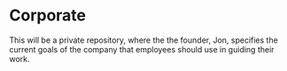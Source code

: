 # Corporate

This will be a private repository, where the the founder, Jon, specifies the current goals of the company that employees should use in guiding their work.
